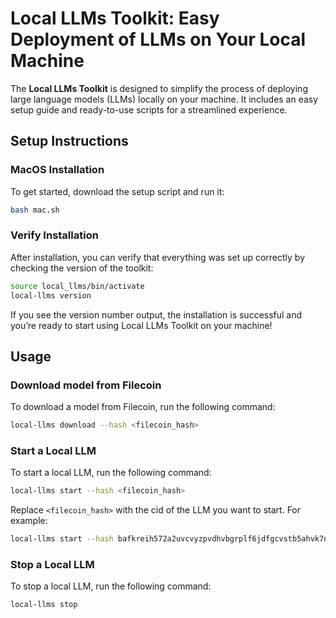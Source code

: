 # Local LLMs Toolkit: Easy Deployment of LLMs on Your Local Machine

The **Local LLMs Toolkit** is designed to simplify the process of deploying large language models (LLMs) locally on your machine. It includes an easy setup guide and ready-to-use scripts for a streamlined experience.

## Setup Instructions

### MacOS Installation

To get started, download the setup script and run it:
```bash
bash mac.sh
```
### Verify Installation

After installation, you can verify that everything was set up correctly by checking the version of the toolkit:
```bash
source local_llms/bin/activate
local-llms version
```
If you see the version number output, the installation is successful and you’re ready to start using Local LLMs Toolkit on your machine!

## Usage

### Download model from Filecoin
To download a model from Filecoin, run the following command:
```bash
local-llms download --hash <filecoin_hash>
```

### Start a Local LLM
To start a local LLM, run the following command:
```bash
local-llms start --hash <filecoin_hash>
```
Replace `<filecoin_hash>` with the cid of the LLM you want to start. For example:

```bash
local-llms start --hash bafkreih572a2uvcvyzpvdhvbgrplf6jdfgcvstb5ahvk7nxmlh7r2wfzve
```

### Stop a Local LLM
To stop a local LLM, run the following command:
```bash
local-llms stop
```